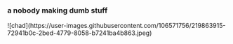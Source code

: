 <h3> a nobody making dumb stuff </h3>
![chad](https://user-images.githubusercontent.com/106571756/219863915-72941b0c-2bed-4779-8058-b7241ba4b863.jpeg)
